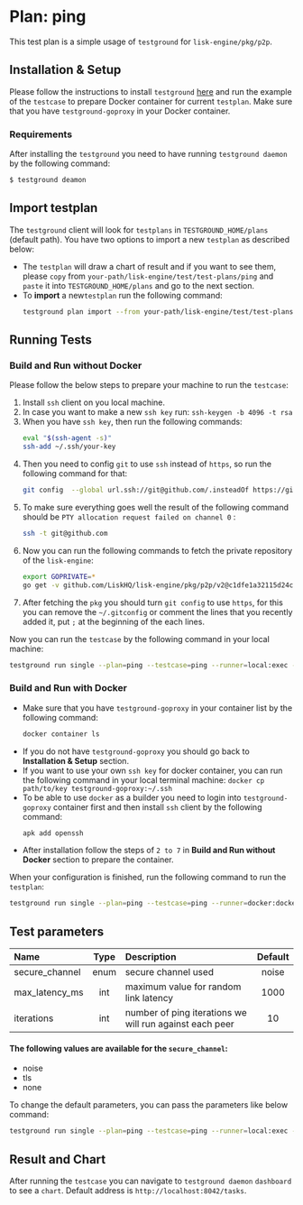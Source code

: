 # Plan: ping

This test plan is a simple usage of `testground` for `lisk-engine/pkg/p2p`.

## Installation & Setup

Please follow the instructions to install `testground` [here](https://docs.testground.ai/v/master/table-of-contents/getting-started) and run the example of the `testcase` to prepare Docker container for current `testplan`. Make sure that you have `testground-goproxy` in your Docker container. 

### Requirements
After installing the `testground` you need to have running `testground daemon` by the following command:
```bash
$ testground deamon
```

## Import testplan
The `testground` client will look for `testplans` in `TESTGROUND_HOME/plans` (default path). You have two options to import a new `testplan` as described below:
 - The `testplan` will draw a chart of result and if you want to see them, please `copy` from `your-path/lisk-engine/test/test-plans/ping` and `paste` it into `TESTGROUND_HOME/plans` and go to the next section.
 - To **import** a new`testplan` run the following command:
    ```bash
    testground plan import --from your-path/lisk-engine/test/test-plans/ping --name ping
    ```

## Running Tests
### Build and Run without Docker
Please follow the below steps to prepare your machine to run the `testcase`:
1. Install `ssh` client on you local machine.
2. In case you want to make a new `ssh key` run: `ssh-keygen -b 4096 -t rsa`
3. When you have `ssh key`, then run the following commands:
	```bash
	eval "$(ssh-agent -s)"
	ssh-add ~/.ssh/your-key
	```
4. Then you need to config `git` to use `ssh` instead of `https`, so run the following command for that:
	```bash
	git config  --global url.ssh://git@github.com/.insteadOf https://github.com/
	```
5. To make sure everything goes well the result of the following command should be `PTY allocation request failed on channel 0` :
	```bash
	ssh -t git@github.com
	```
6. Now you can run the following commands to fetch the private repository of the `lisk-engine`:
	```bash
	export GOPRIVATE=*
	go get -v github.com/LiskHQ/lisk-engine/pkg/p2p/v2@c1dfe1a32115d24cbf94bd5b5522aaa06cd17fcd
	```
7. After fetching the `pkg` you should turn `git config` to use `https`, for this you can remove the `~/.gitconfig` or comment the lines that you recently added it, put `;` at the beginning of the each lines.

Now you can run the `testcase` by the following command in your local machine:
```bash
testground run single --plan=ping --testcase=ping --runner=local:exec --builder=exec:go --instances=10
```

### Build and Run with Docker
- Make sure that you have `testground-goproxy` in your container list by the following command:
	```bash
	docker container ls
	```
- If you do not have `testground-goproxy` you should go back to **Installation & Setup** section.
- If you want to use your own `ssh key` for docker container, you can run the following command in your local terminal machine: `docker cp path/to/key testground-goproxy:~/.ssh`
- To be able to use `docker` as a builder you need to login into `testground-goproxy` container first and then install `ssh` client by the following command:
  ```bash
  apk add openssh
  ```
- After installation follow the steps of `2 to 7` in **Build and Run without Docker** section to prepare the container.

When your configuration is finished, run the following command to run the `testplan`:
```bash
testground run single --plan=ping --testcase=ping --runner=docker:docker --builder=docker:go --instances=10
```

## Test parameters
|Name|Type|Description|Default|
|:----|:----:|:----|:----:|
|secure_channel|enum|secure channel used|noise|
|max_latency_ms|int|maximum value for random link latency| 1000|
|iterations|int|number of ping iterations we will run against each peer| 10|
#### The following values are available for the `secure_channel`:
 - noise
 - tls
 - none

To change the default parameters, you can pass the parameters like below command:
```bash
testground run single --plan=ping --testcase=ping --runner=local:exec --builder=exec:go --instances=10 --test-param `param-name`=`value`
```

## Result and Chart
After running the `testcase` you can navigate to `testground daemon` `dashboard` to see a `chart`. Default address is `http://localhost:8042/tasks`.
